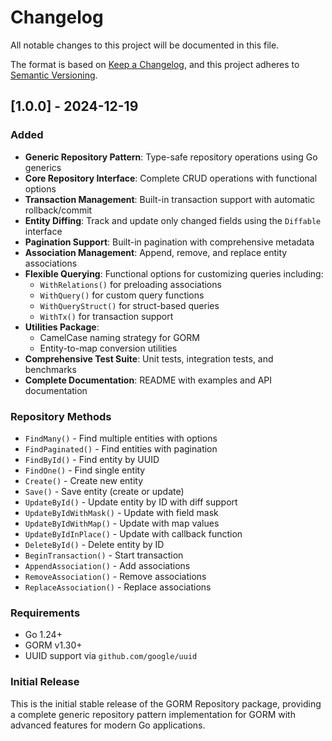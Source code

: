 # Changelog

All notable changes to this project will be documented in this file.

The format is based on [Keep a Changelog](https://keepachangelog.com/en/1.0.0/),
and this project adheres to [Semantic Versioning](https://semver.org/spec/v2.0.0.html).

## [1.0.0] - 2024-12-19

### Added
- **Generic Repository Pattern**: Type-safe repository operations using Go generics
- **Core Repository Interface**: Complete CRUD operations with functional options
- **Transaction Management**: Built-in transaction support with automatic rollback/commit
- **Entity Diffing**: Track and update only changed fields using the `Diffable` interface
- **Pagination Support**: Built-in pagination with comprehensive metadata
- **Association Management**: Append, remove, and replace entity associations
- **Flexible Querying**: Functional options for customizing queries including:
  - `WithRelations()` for preloading associations
  - `WithQuery()` for custom query functions
  - `WithQueryStruct()` for struct-based queries
  - `WithTx()` for transaction support
- **Utilities Package**: 
  - CamelCase naming strategy for GORM
  - Entity-to-map conversion utilities
- **Comprehensive Test Suite**: Unit tests, integration tests, and benchmarks
- **Complete Documentation**: README with examples and API documentation

### Repository Methods
- `FindMany()` - Find multiple entities with options
- `FindPaginated()` - Find entities with pagination
- `FindById()` - Find entity by UUID
- `FindOne()` - Find single entity
- `Create()` - Create new entity
- `Save()` - Save entity (create or update)
- `UpdateById()` - Update entity by ID with diff support
- `UpdateByIdWithMask()` - Update with field mask
- `UpdateByIdWithMap()` - Update with map values
- `UpdateByIdInPlace()` - Update with callback function
- `DeleteById()` - Delete entity by ID
- `BeginTransaction()` - Start transaction
- `AppendAssociation()` - Add associations
- `RemoveAssociation()` - Remove associations
- `ReplaceAssociation()` - Replace associations

### Requirements
- Go 1.24+
- GORM v1.30+
- UUID support via `github.com/google/uuid`

### Initial Release
This is the initial stable release of the GORM Repository package, providing a complete generic repository pattern implementation for GORM with advanced features for modern Go applications.
